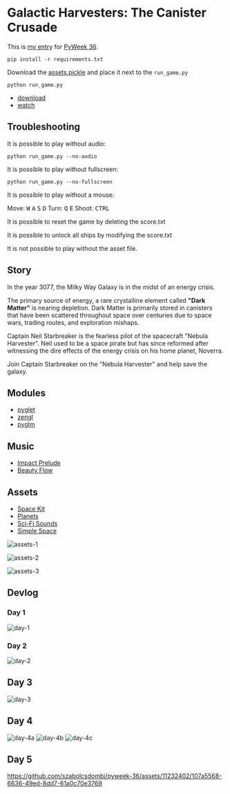 # Galactic Harvesters: The Canister Crusade

This is [my entry](https://pyweek.org/e/szabolcsdombi) for [PyWeek 36](https://pyweek.org/36/).

```
pip install -r requirements.txt
```

Download the [assets.pickle](https://github.com/szabolcsdombi/pyweek-36/releases/download/2023-09-22/assets.pickle) and place it next to the `run_game.py`

```
python run_game.py
```

- [download](https://github.com/szabolcsdombi/pyweek-36/releases)
- [watch](https://youtu.be/04alBvihDqk)

## Troubleshooting

It is possible to play without audio:

```
python run_game.py --no-audio
```

It is possible to play without fullscreen:

```
python run_game.py --no-fullscreen
```

It is possible to play without a mouse:

Move: <kbd>W</kbd> <kbd>A</kbd> <kbd>S</kbd> <kbd>D</kbd>
Turn: <kbd>Q</kbd> <kbd>E</kbd>
Shoot: <kbd>CTRL</kbd>

It is possible to reset the game by deleting the score.txt

It is possible to unlock all ships by modifying the score.txt

It is not possible to play without the asset file.

## Story

In the year 3077,
the Milky Way Galaxy is in the midst of an energy crisis.

The primary source of energy, a rare crystalline element called **"Dark Matter"** is nearing depletion.
Dark Matter is primarily stored in canisters that have been scattered throughout space over centuries
due to space wars, trading routes, and exploration mishaps.

Captain Neil Starbreaker is the fearless pilot of the spacecraft "Nebula Harvester".
Neil used to be a space pirate but has since reformed after witnessing
the dire effects of the energy crisis on his home planet, Noverra.

Join Captain Starbreaker on the "Nebula Harvester" and help save the galaxy.

## Modules

- [pyglet](https://github.com/pyglet/pyglet)
- [zengl](https://github.com/szabolcsdombi/zengl)
- [pyglm](https://github.com/Zuzu-Typ/PyGLM)

## Music

- [Impact Prelude](https://filmmusic.io/song/7565-impact-prelude)
- [Beauty Flow](https://filmmusic.io/song/5025-beauty-flow)

## Assets

- [Space Kit](https://www.kenney.nl/assets/space-kit)
- [Planets](https://www.kenney.nl/assets/planets)
- [Sci-Fi Sounds](https://www.kenney.nl/assets/sci-fi-sounds)
- [Simple Space](https://www.kenney.nl/assets/simple-space)

![assets-1](https://github.com/szabolcsdombi/pyweek-36/assets/11232402/1e956c8a-1f73-40bf-b875-f62d0b4bfd62)

![assets-2](https://github.com/szabolcsdombi/pyweek-36/assets/11232402/5fbd3475-3609-443b-b970-af8a40ba7fac)

![assets-3](https://github.com/szabolcsdombi/pyweek-36/assets/11232402/9c44fc04-625b-4ead-b429-60eb699c868b)

## Devlog

### Day 1

![day-1](https://github.com/szabolcsdombi/pyweek-36/assets/11232402/cc73e02c-61a4-4b37-8894-9f576f6e66d7)

### Day 2

![day-2](https://github.com/szabolcsdombi/pyweek-36/assets/11232402/25510a89-b71f-418e-b8a2-e645a1b5fdbc)

## Day 3

![day-3](https://github.com/szabolcsdombi/pyweek-36/assets/11232402/2e12915d-b7ca-4d9f-a498-630e6db947d6)

## Day 4

![day-4a](https://github.com/szabolcsdombi/pyweek-36/assets/11232402/c349c921-2af6-4dbe-8d5e-2ce0744b90f5)
![day-4b](https://github.com/szabolcsdombi/pyweek-36/assets/11232402/38ae5db0-fc54-4d8a-876e-e080cf03e33f)
![day-4c](https://github.com/szabolcsdombi/pyweek-36/assets/11232402/55d675ac-be0e-4bc8-8149-31400771d6ae)

## Day 5

https://github.com/szabolcsdombi/pyweek-36/assets/11232402/107a5568-6636-49ed-8dd7-61a0c70e3769
